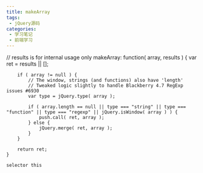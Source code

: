 ```yaml
---
title: makeArray
tags:
 - jQuery源码
categories:
 - 学习笔记
 - 前端学习
---
```


// results is for internal usage only
	makeArray: function( array, results ) {
		var ret = results || [];

		if ( array != null ) {
			// The window, strings (and functions) also have 'length'
			// Tweaked logic slightly to handle Blackberry 4.7 RegExp issues #6930
			var type = jQuery.type( array );

			if ( array.length == null || type === "string" || type === "function" || type === "regexp" || jQuery.isWindow( array ) ) {
				push.call( ret, array );
			} else {
				jQuery.merge( ret, array );
			}
		}

		return ret;
	}

	selector this